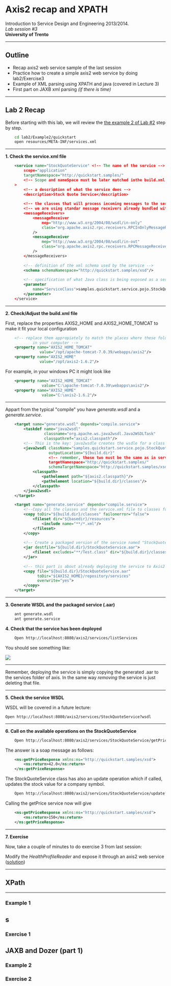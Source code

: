 # Axis2 recap and XPATH 
Introduction to Service Design and Engineering 2013/2014. 
<br>*Lab session #3*
<br>**University of Trento** 

---

## Outline

* Recap axis2 web service sample of the last session
* Practice how to create a simple axis2 web service by doing lab2/Exercise3
* Example of XML parsing using XPATH and java (covered in Lecture 3)
* First part on JAXB xml parsing *(if there is time)*

---

## Lab 2 Recap

Before starting with this lab, we will review the [the example 2 of Lab #2](https://github.com/cdparra/introsde2013/tree/master/lab2#example-2) step by step.

```sh
	cd lab2/Example2/quickstart
	open resources/META-INF/services.xml
```

---

**1. Check the service.xml file** 

```xml
	<service name="StockQuoteService" <!-- The name of the service -->
		scope="application"
		targetNamespace="http://quickstart.samples/"
		<!-- Scope and nameSpace must be later matched inthe build.xml -->
	>
		<!-- a description of what the service does -->
		<description>Stock Quote Service</description>
		
		<!-- the classes that will process incoming messages to the service -->
		<!-- we are using standar message receivers already bundled with axis2 -->
		<messageReceivers>
			<messageReceiver
				mep="http://www.w3.org/2004/08/wsdl/in-only"
				class="org.apache.axis2.rpc.receivers.RPCInOnlyMessageReceiver"
			/>
			<messageReceiver
				mep="http://www.w3.org/2004/08/wsdl/in-out"
				class="org.apache.axis2.rpc.receivers.RPCMessageReceiver"
			/>
		</messageReceivers>
		
		<!-- definition of the xml schema used by the service -->
		<schema schemaNamespace="http://quickstart.samples/xsd"/>
		
		<!-- specification of what Java class is being exposed as a service -->
		<parameter
			name="ServiceClass">samples.quickstart.service.pojo.StockQuoteService
		</parameter>
	</service>
```

---

**2. Check/Adjust the build.xml file** 

First, replace the properties AXIS2_HOME and AXIS2_HOME_TOMCAT to make it fit your local configuration

```xml
	<!-- replace them appropiately to match the places where these folders are
			in your computer -->
    <property name="AXIS2_HOME_TOMCAT" 
    	       value="/opt/apache-tomcat-7.0.39/webapps/axis2"/>
    <property name="AXIS2_HOME" 
    		   value="/opt/axis2-1.6.2"/>
``` 

For example, in your windows PC it might look like

```xml
    <property name="AXIS2_HOME_TOMCAT" 
    			value="C:\apache-tomcat-7.0.39\webapps\axis2"/>
    <property name="AXIS2_HOME" 
    			value="C:\axis2-1.6.2"/>
```

---

Appart from the typical "compile" you have *generate.wsdl* and a *generate.service*. 

```xml
	<target name="generate.wsdl" depends="compile.service">
        <taskdef name="java2wsdl"
                 classname="org.apache.ws.java2wsdl.Java2WSDLTask"
                 classpathref="axis2.classpath"/>
        <!-- This is the key: java2wsdle creates the wsdle for a class -->
        <java2wsdl className="samples.quickstart.service.pojo.StockQuoteService"
                   outputLocation="${build.dir}"
                   <!-- remember, these two must be the same as in service.xml -->
                   targetNamespace="http://quickstart.samples/"
                   schemaTargetNamespace="http://quickstart.samples/xsd">
            <classpath>
                <pathelement path="${axis2.classpath}"/>
                <pathelement location="${build.dir}/classes"/>
            </classpath>
        </java2wsdl>
    </target>

	<target name="generate.service" depends="compile.service">
        <!--Copy all the classes and the service.xml file to classes folder -->
        <copy toDir="${build.dir}/classes" failonerror="false">
            <fileset dir="${basedir}/resources">
                <include name="**/*.xml"/>
            </fileset>
        </copy>
        
        <!-- Create a packaged version of the service named "StockQuoteService" -->
        <jar destfile="${build.dir}/StockQuoteService.aar">
            <fileset excludes="**/Test.class" dir="${build.dir}/classes"/>
        </jar>
        
        <!-- this part is about already deploying the service to Axis2 -->
        <copy file="${build.dir}/StockQuoteService.aar"
              toDir="${AXIS2_HOME}/repository/services"
              overwrite="yes">  
        </copy> 
    </target>
```

---

**3. Generate WSDL and the packaged service (.aar)** 

```sh	
	ant generate.wsdl
	ant generate.service
```

**4. Check that the service has been deployed** 

```sh
	Open http://localhost:8080/axis2/services/listServices
```

You should see something like:
 
![](https://raw.github.com/cdparra/introsde2013/master/lab2/resources/StockQuoteServiceDeployed.png)

---

Remember, deploying the service is simply copying the generated .aar to the services folder of axis. In the same way *removing* the service is just deleting that file.   

---

**5. Check the service WSDL** 

WSDL will be covered in a future lecture: 

	Open http://localhost:8080/axis2/services/StockQuoteService?wsdl

---

**6. Call on the available operations on the StockQuoteService** 

```sh	
	Open http://localhost:8080/axis2/services/StockQuoteService/getPrice?symbol=IBM
```
The answer is a soap message as follows: 

```xml
	<ns:getPriceResponse xmlns:ns="http://quickstart.samples/xsd">
		<ns:return>42.0</ns:return>
	</ns:getPriceResponse>
```

The StockQuoteService class has also an update operation which if called, updates the stock value for a company symbol.

```sh	
	Open http://localhost:8080/axis2/services/StockQuoteService/update?symbol=IBM&price=150
```

Calling the getPrice service now will give

```xml
	<ns:getPriceResponse xmlns:ns="http://quickstart.samples/xsd">
		<ns:return>150</ns:return>
	</ns:getPriceResponse>
```

---

**7. Exercise** 

Now, take a couple of minutes to do exercise 3 from last session: 

Modify the *HealthProfileReader* and expose it through an axis2 web service ([solution](https://github.com/cdparra/introsde2013/blob/master/lab2/solutions/Ex3))


---

## XPath

---

### Example 1
s
---


### Exercise 1

## JAXB and Dozer (part 1)

### Example 2

### Exercise 2

	
	
 



